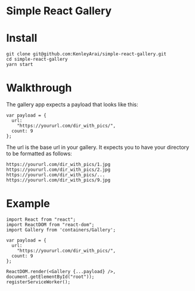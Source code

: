 # Simple React Gallery

# Install

```
git clone git@github.com:KenleyArai/simple-react-gallery.git
cd simple-react-gallery
yarn start
```

# Walkthrough

The gallery app expects a payload that looks like this:

```
var payload = {
  url:
    "https://yoururl.com/dir_with_pics/",
  count: 9
};
```

The url is the base url in your gallery. It expects you to have your directory
to be formatted as follows:

```
https://yoururl.com/dir_with_pics/1.jpg
https://yoururl.com/dir_with_pics/2.jpg
https://yoururl.com/dir_with_pics/...
https://yoururl.com/dir_with_pics/9.jpg
```

# Example

```
import React from "react";
import ReactDOM from "react-dom";
import Gallery from 'containers/Gallery';

var payload = {
  url:
    "https://yoururl.com/dir_with_pics/",
  count: 9
};

ReactDOM.render(<Gallery {...payload} />, document.getElementById("root"));
registerServiceWorker();
```
